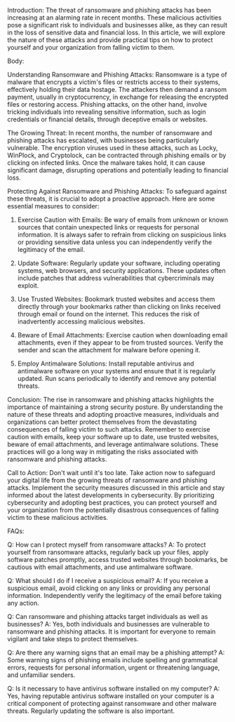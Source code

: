 Introduction:
The threat of ransomware and phishing attacks has been increasing at an alarming rate in recent months. These malicious activities pose a significant risk to individuals and businesses alike, as they can result in the loss of sensitive data and financial loss. In this article, we will explore the nature of these attacks and provide practical tips on how to protect yourself and your organization from falling victim to them.

Body:

Understanding Ransomware and Phishing Attacks:
Ransomware is a type of malware that encrypts a victim's files or restricts access to their systems, effectively holding their data hostage. The attackers then demand a ransom payment, usually in cryptocurrency, in exchange for releasing the encrypted files or restoring access. Phishing attacks, on the other hand, involve tricking individuals into revealing sensitive information, such as login credentials or financial details, through deceptive emails or websites.

The Growing Threat:
In recent months, the number of ransomware and phishing attacks has escalated, with businesses being particularly vulnerable. The encryption viruses used in these attacks, such as Locky, WinPlock, and Cryptolock, can be contracted through phishing emails or by clicking on infected links. Once the malware takes hold, it can cause significant damage, disrupting operations and potentially leading to financial loss.

Protecting Against Ransomware and Phishing Attacks:
To safeguard against these threats, it is crucial to adopt a proactive approach. Here are some essential measures to consider:

1. Exercise Caution with Emails:
Be wary of emails from unknown or known sources that contain unexpected links or requests for personal information. It is always safer to refrain from clicking on suspicious links or providing sensitive data unless you can independently verify the legitimacy of the email.

2. Update Software:
Regularly update your software, including operating systems, web browsers, and security applications. These updates often include patches that address vulnerabilities that cybercriminals may exploit.

3. Use Trusted Websites:
Bookmark trusted websites and access them directly through your bookmarks rather than clicking on links received through email or found on the internet. This reduces the risk of inadvertently accessing malicious websites.

4. Beware of Email Attachments:
Exercise caution when downloading email attachments, even if they appear to be from trusted sources. Verify the sender and scan the attachment for malware before opening it.

5. Employ Antimalware Solutions:
Install reputable antivirus and antimalware software on your systems and ensure that it is regularly updated. Run scans periodically to identify and remove any potential threats.

Conclusion:
The rise in ransomware and phishing attacks highlights the importance of maintaining a strong security posture. By understanding the nature of these threats and adopting proactive measures, individuals and organizations can better protect themselves from the devastating consequences of falling victim to such attacks. Remember to exercise caution with emails, keep your software up to date, use trusted websites, beware of email attachments, and leverage antimalware solutions. These practices will go a long way in mitigating the risks associated with ransomware and phishing attacks.

Call to Action:
Don't wait until it's too late. Take action now to safeguard your digital life from the growing threats of ransomware and phishing attacks. Implement the security measures discussed in this article and stay informed about the latest developments in cybersecurity. By prioritizing cybersecurity and adopting best practices, you can protect yourself and your organization from the potentially disastrous consequences of falling victim to these malicious activities.

FAQs:

Q: How can I protect myself from ransomware attacks?
A: To protect yourself from ransomware attacks, regularly back up your files, apply software patches promptly, access trusted websites through bookmarks, be cautious with email attachments, and use antimalware software.

Q: What should I do if I receive a suspicious email?
A: If you receive a suspicious email, avoid clicking on any links or providing any personal information. Independently verify the legitimacy of the email before taking any action.

Q: Can ransomware and phishing attacks target individuals as well as businesses?
A: Yes, both individuals and businesses are vulnerable to ransomware and phishing attacks. It is important for everyone to remain vigilant and take steps to protect themselves.

Q: Are there any warning signs that an email may be a phishing attempt?
A: Some warning signs of phishing emails include spelling and grammatical errors, requests for personal information, urgent or threatening language, and unfamiliar senders.

Q: Is it necessary to have antivirus software installed on my computer?
A: Yes, having reputable antivirus software installed on your computer is a critical component of protecting against ransomware and other malware threats. Regularly updating the software is also important.